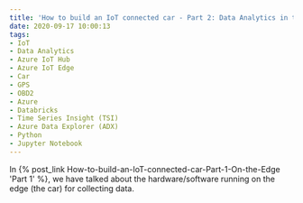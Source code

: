 ```yaml
---
title: 'How to build an IoT connected car - Part 2: Data Analytics in the Cloud'
date: 2020-09-17 10:00:13
tags:
- IoT
- Data Analytics
- Azure IoT Hub
- Azure IoT Edge
- Car
- GPS
- OBD2
- Azure
- Databricks
- Time Series Insight (TSI)
- Azure Data Explorer (ADX)
- Python
- Jupyter Notebook
---
```

In {% post_link How-to-build-an-IoT-connected-car-Part-1-On-the-Edge 'Part 1' %}, we have talked about the hardware/software running on the edge (the car) for collecting data.
